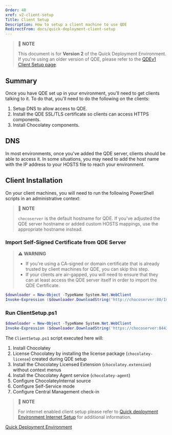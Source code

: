 ```yaml
---
Order: 40
xref: v2-client-setup
Title: Client Setup
Description: How to setup a client machine to use QDE
RedirectFrom: docs/quick-deployment-client-setup
---
```


> :memo: **NOTE**
>
> This document is for **Version 2** of the Quick Deployment Environment.
> If you're using an older version of QDE, please refer to the [QDEv1 Client Setup page](xref:v1-client-setup).

## Summary

Once you have QDE set up in your environment, you'll need to get clients talking to it.
To do that, you'll need to do the following on the clients:

1. Setup DNS to allow access to QDE.
1. Install the QDE SSL/TLS certificate so clients can access HTTPS components.
1. Install Chocolatey components.

## DNS

In most environments, once you've added the QDE server, clients should be able to access it.
In some situations, you may need to add the host name with the IP address to your HOSTS file to reach your environment.

## Client Installation

On your client machines, you will need to run the following PowerShell scripts in an administrative context:

> :memo: **NOTE**
>
> `chocoserver` is the default hostname for QDE.
> If you've adjusted the QDE server hostname or added custom HOSTS mappings, use the appropriate hostname instead.

### Import Self-Signed Certificate from QDE Server

> :warning: **WARNING**
>
> - If you're using a CA-signed or domain certificate that is already trusted by client machines for QDE, you can skip this step.
> - If your clients are air-gapped, you will need to ensure that they can at least access the QDE server itself in order to import the QDE Certificate.

```powershell
$downloader = New-Object -TypeName System.Net.WebClient
Invoke-Expression ($downloader.DownloadString('http://chocoserver:80/Import-ChocoServerCertificate.ps1'))
```

### Run ClientSetup.ps1

```powershell
$downloader = New-Object -TypeName System.Net.WebClient
Invoke-Expression ($downloader.DownloadString('https://chocoserver:8443/repository/choco-install/ClientSetup.ps1'))
```

The `ClientSetup.ps1` script executed here will:

1. Install Chocolatey
1. License Chocolatey by installing the license package (`chocolatey-license`) created during QDE setup
1. Install the Chocolatey Licensed Extension (`chocolatey.extension`) without context menus
1. Install the Chocolatey Agent service (`chocolatey-agent`)
1. Configure ChocolateyInternal source
1. Configure Self-Service mode
1. Configure Central Management check-in

> :memo: **NOTE**
>
> For internet enabled client setup please refer to [Quick deployment Environment Internet Setup](xref:v2-internet-setup) for additional information.

[Quick Deployment Environment](xref:qde)
